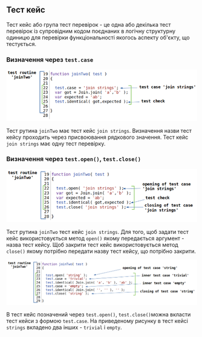 ## Тест кейс

Тест кейс або група тест перевірок - це одна або декілька тест перевірок із супровідним кодом поєднаних в логічну структурну одиницю для перевірки функціональності якогось аспекту об'єкту, що тестується.

### Визначення через `test.case`

![test.case.simple](../../images/test.case.simple.png)

Тест рутина `joinTwo` має тест кейс `join strings`. Визначення назви тест кейсу проходить через присвоювання рядкового значення. Тест кейс `join strings` має одну тест перевірку.

### Визначення через `test.open()`, `test.close()`

![test.case.open1](../../images/test.case.open1.png)

Тест рутина `joinTwo` тест кейс `join strings`. Для того, щоб задати тест кейс використовується метод `open()` якому передається аргумент - назва тест кейсу. Щоб закрити тест кейс використовується метод `close()` якому потрібно передати назву тест кейсу, що потрібно закрити. 

![test.case.open2](../../images/test.case.open2.png)

В тест кейс позначений через `test.open()`, `test.close()`можна вкласти тест кейси з формою `test.case`. На приведеному рисунку в тест кейсі `strings` вкладено два інших - `trivial` i `empty`.  
